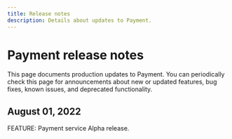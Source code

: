 ```yaml
---
title: Release notes
description: Details about updates to Payment.
---
```


# Payment release notes

This page documents production updates to Payment. You can periodically check this page for announcements about new or updated features, bug fixes, known issues, and deprecated functionality.

## August 01, 2022

FEATURE: Payment service Alpha release.
